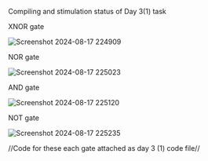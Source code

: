 Compiling and stimulation status of Day 3(1) task

XNOR gate

 ![Screenshot 2024-08-17 224909](https://github.com/user-attachments/assets/775ccceb-71a0-4ee5-8399-ef5dbdeb3cd2)


NOR gate

 ![Screenshot 2024-08-17 225023](https://github.com/user-attachments/assets/9d6434e4-91da-4ad8-88d8-a827cb0391e3)


AND gate

 ![Screenshot 2024-08-17 225120](https://github.com/user-attachments/assets/a1ad84ec-31a1-43e7-8635-ad072e011f8b)


NOT gate

![Screenshot 2024-08-17 225235](https://github.com/user-attachments/assets/5df8790c-034f-435b-b30a-697dbbc9d244)
 
//Code for these each gate attached as day 3 (1) code file//
